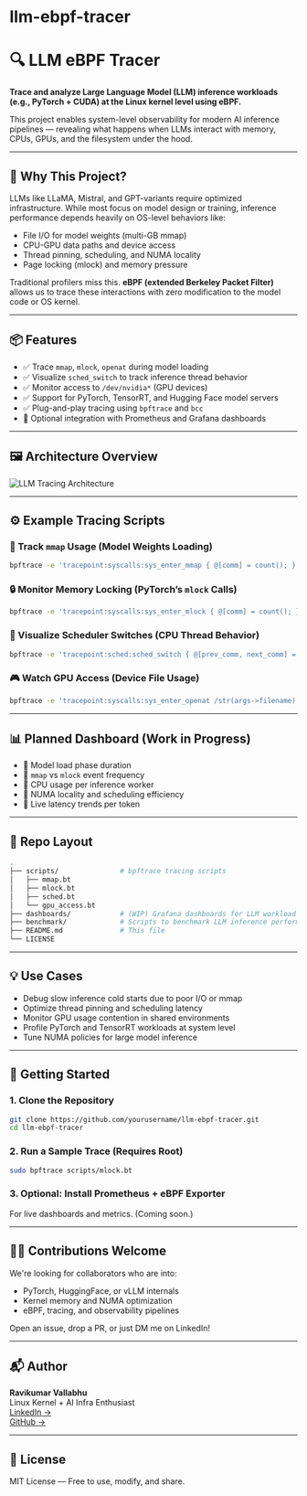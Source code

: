 # llm-ebpf-tracer
# 🔍 LLM eBPF Tracer

**Trace and analyze Large Language Model (LLM) inference workloads (e.g., PyTorch + CUDA) at the Linux kernel level using eBPF.**

This project enables system-level observability for modern AI inference pipelines — revealing what happens when LLMs interact with memory, CPUs, GPUs, and the filesystem under the hood.

---

## 🧠 Why This Project?

LLMs like LLaMA, Mistral, and GPT-variants require optimized infrastructure. While most focus on model design or training, inference performance depends heavily on OS-level behaviors like:

- File I/O for model weights (multi-GB mmap)
- CPU-GPU data paths and device access
- Thread pinning, scheduling, and NUMA locality
- Page locking (mlock) and memory pressure

Traditional profilers miss this. **eBPF (extended Berkeley Packet Filter)** allows us to trace these interactions with zero modification to the model code or OS kernel.

---

## 📦 Features

- ✅ Trace `mmap`, `mlock`, `openat` during model loading
- ✅ Visualize `sched_switch` to track inference thread behavior
- ✅ Monitor access to `/dev/nvidia*` (GPU devices)
- ✅ Support for PyTorch, TensorRT, and Hugging Face model servers
- ✅ Plug-and-play tracing using `bpftrace` and `bcc`
- 🧪 Optional integration with Prometheus and Grafana dashboards

---

## 🖼️ Architecture Overview

![LLM Tracing Architecture](./A_digital_illustration_presents_a_technological_ec.png)

---

## ⚙️ Example Tracing Scripts

### 🧩 Track `mmap` Usage (Model Weights Loading)

```bash
bpftrace -e 'tracepoint:syscalls:sys_enter_mmap { @[comm] = count(); }'
```

### 🔒 Monitor Memory Locking (PyTorch’s `mlock` Calls)

```bash
bpftrace -e 'tracepoint:syscalls:sys_enter_mlock { @[comm] = count(); }'
```

### 🔁 Visualize Scheduler Switches (CPU Thread Behavior)

```bash
bpftrace -e 'tracepoint:sched:sched_switch { @[prev_comm, next_comm] = count(); }'
```

### 🎮 Watch GPU Access (Device File Usage)

```bash
bpftrace -e 'tracepoint:syscalls:sys_enter_openat /str(args->filename) =~ "/dev/nvidia.*/" / { @[comm] = count(); }'
```

---

## 📊 Planned Dashboard (Work in Progress)

- 🔹 Model load phase duration
- 🔹 `mmap` vs `mlock` event frequency
- 🔹 CPU usage per inference worker
- 🔹 NUMA locality and scheduling efficiency
- 🔹 Live latency trends per token

---

## 📁 Repo Layout

```bash
.
├── scripts/               # bpftrace tracing scripts
│   ├── mmap.bt
│   ├── mlock.bt
│   ├── sched.bt
│   └── gpu_access.bt
├── dashboards/            # (WIP) Grafana dashboards for LLM workload visibility
├── benchmark/             # Scripts to benchmark LLM inference performance
├── README.md              # This file
└── LICENSE
```

---

## 💡 Use Cases

- Debug slow inference cold starts due to poor I/O or mmap
- Optimize thread pinning and scheduling latency
- Monitor GPU usage contention in shared environments
- Profile PyTorch and TensorRT workloads at system level
- Tune NUMA policies for large model inference

---

## 🚀 Getting Started

### 1. Clone the Repository

```bash
git clone https://github.com/yourusername/llm-ebpf-tracer.git
cd llm-ebpf-tracer
```

### 2. Run a Sample Trace (Requires Root)

```bash
sudo bpftrace scripts/mlock.bt
```

### 3. Optional: Install Prometheus + eBPF Exporter

For live dashboards and metrics. (Coming soon.)

---

## 🙋‍♂️ Contributions Welcome

We're looking for collaborators who are into:

- PyTorch, HuggingFace, or vLLM internals
- Kernel memory and NUMA optimization
- eBPF, tracing, and observability pipelines

Open an issue, drop a PR, or just DM me on LinkedIn!

---

## 📬 Author

**Ravikumar Vallabhu**  
Linux Kernel + AI Infra Enthusiast  
[LinkedIn →](https://www.linkedin.com)  
[GitHub →](https://github.com)

---

## 📘 License

MIT License — Free to use, modify, and share.
